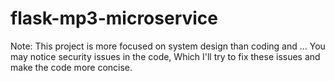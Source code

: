 # flask-mp3-microservice

Note: This project is more focused on system design than coding and ...
You may notice security issues in the code, Which I'll try to fix these issues and make the code more concise.
